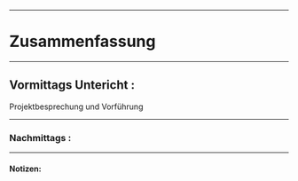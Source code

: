 

___

# Zusammenfassung








----

## Vormittags Untericht : 

Projektbesprechung und Vorführung






----

### Nachmittags :







___

#### Notizen: 
